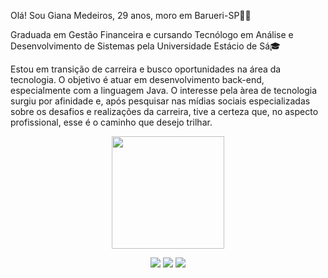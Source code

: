 <p>Olá! Sou Giana Medeiros, 29 anos, moro em Barueri-SP🙋‍♀️</p> 
<p>
    Graduada em Gestão Financeira e cursando Tecnólogo em Análise e Desenvolvimento de Sistemas pela Universidade Estácio de Sá🎓 </p>
    
    
  <p>
    Estou em transição de carreira e busco oportunidades na área da tecnologia. O objetivo é atuar em desenvolvimento 
    back-end, especialmente com a linguagem Java.   
    O interesse pela àrea de tecnologia surgiu por afinidade e, após pesquisar nas mídias sociais especializadas sobre os desafios e realizações da carreira,       tive a certeza que, no aspecto profissional, esse é o caminho que desejo trilhar. 
   
  </p>


<div align="center">
  <a href="https://github.com/MedeirosGiana"><img height="180em" src="https://github-readme-stats.vercel.app/api?username=MedeirosGiana&show_icons=true&theme=dracula&include_all_commits=true&count_private=true"/>
  
  <a href = "mailto:gianamedeiros.00510@gmail.com"><img src="https://img.shields.io/badge/-Gmail-%23333?style=for-the-badge&logo=gmail&logoColor=white" target="_blank"></a>
  <a href="https://www.linkedin.com/in/giana-medeiros-57147a18b/" target="_blank"><img src="https://img.shields.io/badge/-LinkedIn-%230077B5?style=for-the-badge&logo=linkedin&logoColor=white" target="_blank"></a> 
  <a href="https://instagram.com/gianalaura5" target="_blank"><img src="https://img.shields.io/badge/-Instagram-%23E4405F?style=for-the-badge&logo=instagram&logoColor=white" target="_blank"></a>
    
   

    



 
